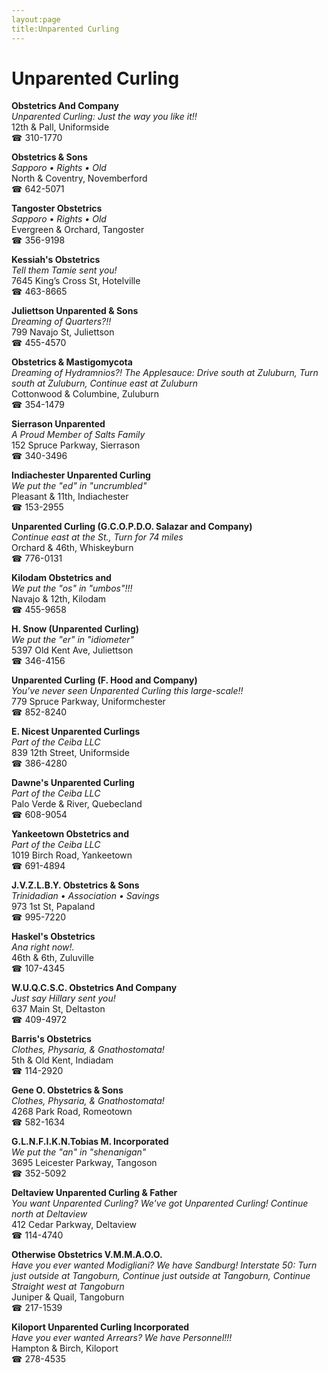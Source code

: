 ```yaml
---
layout:page
title:Unparented Curling
---
```

# Unparented Curling

**Obstetrics And Company**  
_Unparented Curling: Just the way you like it!!_  
12th & Pall, Uniformside  
☎ 310-1770



**Obstetrics & Sons**  
_Sapporo • Rights • Old_  
North & Coventry, Novemberford  
☎ 642-5071



**Tangoster Obstetrics**  
_Sapporo • Rights • Old_  
Evergreen & Orchard, Tangoster  
☎ 356-9198



**Kessiah's Obstetrics**  
_Tell them Tamie sent you!_  
7645 King’s Cross St, Hotelville  
☎ 463-8665



**Juliettson Unparented & Sons**  
_Dreaming of Quarters?!!_  
799 Navajo St, Juliettson  
☎ 455-4570



**Obstetrics & Mastigomycota**  
_Dreaming of Hydramnios?! 
The Applesauce: Drive south at Zuluburn, Turn south at Zuluburn, Continue east at Zuluburn_  
Cottonwood & Columbine, Zuluburn  
☎ 354-1479



**Sierrason Unparented**  
_A Proud Member of Salts Family_  
152 Spruce Parkway, Sierrason  
☎ 340-3496



**Indiachester Unparented Curling**  
_We put the "ed" in "uncrumbled"_  
Pleasant & 11th, Indiachester  
☎ 153-2955



**Unparented Curling (G.C.O.P.D.O. Salazar and Company)**  
_Continue east at the St., Turn for 74 miles_  
Orchard & 46th, Whiskeyburn  
☎ 776-0131



**Kilodam Obstetrics and**  
_We put the "os" in "umbos"!!!_  
Navajo & 12th, Kilodam  
☎ 455-9658



**H. Snow (Unparented Curling)**  
_We put the "er" in "idiometer"_  
5397 Old Kent Ave, Juliettson  
☎ 346-4156



**Unparented Curling (F. Hood and Company)**  
_You've never seen Unparented Curling this large-scale!!_  
779 Spruce Parkway, Uniformchester  
☎ 852-8240



**E. Nicest Unparented Curlings**  
_Part of the Ceiba LLC_  
839 12th Street, Uniformside  
☎ 386-4280



**Dawne's Unparented Curling**  
_Part of the Ceiba LLC_  
Palo Verde & River, Quebecland  
☎ 608-9054



**Yankeetown Obstetrics and**  
_Part of the Ceiba LLC_  
1019 Birch Road, Yankeetown  
☎ 691-4894



**J.V.Z.L.B.Y. Obstetrics & Sons**  
_Trinidadian • Association • Savings_  
973 1st St, Papaland  
☎ 995-7220



**Haskel's Obstetrics**  
_Ana right now!._  
46th & 6th, Zuluville  
☎ 107-4345



**W.U.Q.C.S.C. Obstetrics And Company**  
_Just say Hillary sent you!_  
637 Main St, Deltaston  
☎ 409-4972



**Barris's Obstetrics**  
_Clothes, Physaria, & Gnathostomata!_  
5th & Old Kent, Indiadam  
☎ 114-2920



**Gene O. Obstetrics & Sons**  
_Clothes, Physaria, & Gnathostomata!_  
4268 Park Road, Romeotown  
☎ 582-1634



**G.L.N.F.I.K.N.Tobias M. Incorporated**  
_We put the "an" in "shenanigan"_  
3695 Leicester Parkway, Tangoson  
☎ 352-5092



**Deltaview Unparented Curling & Father**  
_You want Unparented Curling? We've got Unparented Curling! 
Continue north at Deltaview_  
412 Cedar Parkway, Deltaview  
☎ 114-4740



**Otherwise Obstetrics V.M.M.A.O.O.**  
_Have you ever wanted Modigliani? We have Sandburg! 
Interstate 50: Turn just outside at Tangoburn, Continue just outside at Tangoburn, Continue Straight west at Tangoburn_  
Juniper & Quail, Tangoburn  
☎ 217-1539



**Kiloport Unparented Curling Incorporated**  
_Have you ever wanted Arrears? We have Personnel!!!_  
Hampton & Birch, Kiloport  
☎ 278-4535



